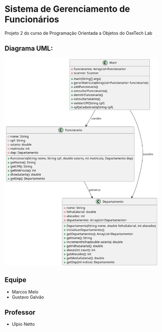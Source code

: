 # Sistema de Gerenciamento de Funcionários
<p>Projeto 2 do curso de Programação Orientada a Objetos do OxeTech Lab</p>

<h2><strong>Diagrama UML: </strong></h2>
<img width="500px" src="./diagrama.png"/>

## Equipe
<ul>
  <li>Marcos Melo</li>
  <li>Gustavo Galvão</li>
</ul>

## Professor
<ul>
  <li>Ulpio Netto</li>
</ul>
